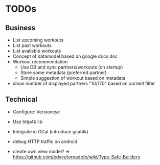 
# TODOs

## Business

* List upcoming workouts
* List past workouts
* List available workouts
* Concept of datamodel based on google docs doc
* Workout recommendation
    * Use DB and sync partners/workouts (on startup)
    * Store some metadata (preferred partner)
    * Simple suggestion of workout based on metadata
* show number of displayed partners "10/170" based on current filter 

## Technical

* Configure: Versioneye
* Use http4k lib
* Integrate in GCal (introduce gcal4k)
* debug HTTP traffic on android


* create own view model? => https://github.com/edvin/tornadofx/wiki/Type-Safe-Builders
